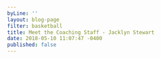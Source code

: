 ```yaml
---
byLine: ''
layout: blog-page
filter: basketball
title: Meet the Coaching Staff - Jacklyn Stewart
date: 2018-05-10 11:07:47 -0400
published: false
---
```

